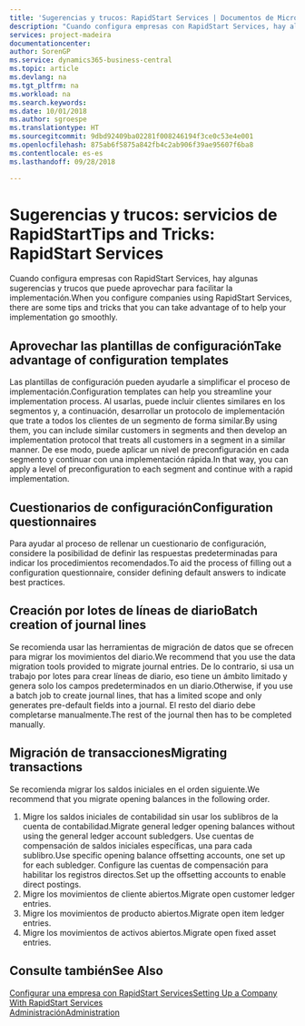 ```yaml
---
title: 'Sugerencias y trucos: RapidStart Services | Documentos de Microsoft'
description: "Cuando configura empresas con RapidStart Services, hay algunas sugerencias y trucos que puede aprovechar para facilitar la implementación."
services: project-madeira
documentationcenter: 
author: SorenGP
ms.service: dynamics365-business-central
ms.topic: article
ms.devlang: na
ms.tgt_pltfrm: na
ms.workload: na
ms.search.keywords: 
ms.date: 10/01/2018
ms.author: sgroespe
ms.translationtype: HT
ms.sourcegitcommit: 9dbd92409ba02281f008246194f3ce0c53e4e001
ms.openlocfilehash: 875ab6f5875a842fb4c2ab906f39ae95607f6ba8
ms.contentlocale: es-es
ms.lasthandoff: 09/28/2018

---
```

# <a name="tips-and-tricks-rapidstart-services"></a><span data-ttu-id="4d1dc-103">Sugerencias y trucos: servicios de RapidStart</span><span class="sxs-lookup"><span data-stu-id="4d1dc-103">Tips and Tricks: RapidStart Services</span></span>
<span data-ttu-id="4d1dc-104">Cuando configura empresas con RapidStart Services, hay algunas sugerencias y trucos que puede aprovechar para facilitar la implementación.</span><span class="sxs-lookup"><span data-stu-id="4d1dc-104">When you configure companies using RapidStart Services, there are some tips and tricks that you can take advantage of to help your implementation go smoothly.</span></span>  

## <a name="take-advantage-of-configuration-templates"></a><span data-ttu-id="4d1dc-105">Aprovechar las plantillas de configuración</span><span class="sxs-lookup"><span data-stu-id="4d1dc-105">Take advantage of configuration templates</span></span>  
<span data-ttu-id="4d1dc-106">Las plantillas de configuración pueden ayudarle a simplificar el proceso de implementación.</span><span class="sxs-lookup"><span data-stu-id="4d1dc-106">Configuration templates can help you streamline your implementation process.</span></span> <span data-ttu-id="4d1dc-107">Al usarlas, puede incluir clientes similares en los segmentos y, a continuación, desarrollar un protocolo de implementación que trate a todos los clientes de un segmento de forma similar.</span><span class="sxs-lookup"><span data-stu-id="4d1dc-107">By using them, you can include similar customers in segments and then develop an implementation protocol that treats all customers in a segment in a similar manner.</span></span> <span data-ttu-id="4d1dc-108">De ese modo, puede aplicar un nivel de preconfiguración en cada segmento y continuar con una implementación rápida.</span><span class="sxs-lookup"><span data-stu-id="4d1dc-108">In that way, you can apply a level of preconfiguration to each segment and continue with a rapid implementation.</span></span>  

## <a name="configuration-questionnaires"></a><span data-ttu-id="4d1dc-109">Cuestionarios de configuración</span><span class="sxs-lookup"><span data-stu-id="4d1dc-109">Configuration questionnaires</span></span>  
<span data-ttu-id="4d1dc-110">Para ayudar al proceso de rellenar un cuestionario de configuración, considere la posibilidad de definir las respuestas predeterminadas para indicar los procedimientos recomendados.</span><span class="sxs-lookup"><span data-stu-id="4d1dc-110">To aid the process of filling out a configuration questionnaire, consider defining default answers to indicate best practices.</span></span>  

## <a name="batch-creation-of-journal-lines"></a><span data-ttu-id="4d1dc-111">Creación por lotes de líneas de diario</span><span class="sxs-lookup"><span data-stu-id="4d1dc-111">Batch creation of journal lines</span></span>  
<span data-ttu-id="4d1dc-112">Se recomienda usar las herramientas de migración de datos que se ofrecen para migrar los movimientos del diario.</span><span class="sxs-lookup"><span data-stu-id="4d1dc-112">We recommend that you use the data migration tools provided to migrate journal entries.</span></span> <span data-ttu-id="4d1dc-113">De lo contrario, si usa un trabajo por lotes para crear líneas de diario, eso tiene un ámbito limitado y genera solo los campos predeterminados en un diario.</span><span class="sxs-lookup"><span data-stu-id="4d1dc-113">Otherwise, if you use a batch job to create journal lines, that has a limited scope and only generates pre-default fields into a journal.</span></span> <span data-ttu-id="4d1dc-114">El resto del diario debe completarse manualmente.</span><span class="sxs-lookup"><span data-stu-id="4d1dc-114">The rest of the journal then has to be completed manually.</span></span>  

## <a name="migrating-transactions"></a><span data-ttu-id="4d1dc-115">Migración de transacciones</span><span class="sxs-lookup"><span data-stu-id="4d1dc-115">Migrating transactions</span></span>  
<span data-ttu-id="4d1dc-116">Se recomienda migrar los saldos iniciales en el orden siguiente.</span><span class="sxs-lookup"><span data-stu-id="4d1dc-116">We recommend that you migrate opening balances in the following order.</span></span>  

1.  <span data-ttu-id="4d1dc-117">Migre los saldos iniciales de contabilidad sin usar los sublibros de la cuenta de contabilidad.</span><span class="sxs-lookup"><span data-stu-id="4d1dc-117">Migrate general ledger opening balances without using the general ledger account subledgers.</span></span> <span data-ttu-id="4d1dc-118">Use cuentas de compensación de saldos iniciales específicas, una para cada sublibro.</span><span class="sxs-lookup"><span data-stu-id="4d1dc-118">Use specific opening balance offsetting accounts, one set up for each subledger.</span></span> <span data-ttu-id="4d1dc-119">Configure las cuentas de compensación para habilitar los registros directos.</span><span class="sxs-lookup"><span data-stu-id="4d1dc-119">Set up the offsetting accounts to enable direct postings.</span></span>  
2.  <span data-ttu-id="4d1dc-120">Migre los movimientos de cliente abiertos.</span><span class="sxs-lookup"><span data-stu-id="4d1dc-120">Migrate open customer ledger entries.</span></span>  
3.  <span data-ttu-id="4d1dc-121">Migre los movimientos de producto abiertos.</span><span class="sxs-lookup"><span data-stu-id="4d1dc-121">Migrate open item ledger entries.</span></span>  
4.  <span data-ttu-id="4d1dc-122">Migre los movimientos de activos abiertos.</span><span class="sxs-lookup"><span data-stu-id="4d1dc-122">Migrate open fixed asset entries.</span></span>  

## <a name="see-also"></a><span data-ttu-id="4d1dc-123">Consulte también</span><span class="sxs-lookup"><span data-stu-id="4d1dc-123">See Also</span></span>  
[<span data-ttu-id="4d1dc-124">Configurar una empresa con RapidStart Services</span><span class="sxs-lookup"><span data-stu-id="4d1dc-124">Setting Up a Company With RapidStart Services</span></span>](admin-set-up-a-company-with-rapidstart.md)  
[<span data-ttu-id="4d1dc-125">Administración</span><span class="sxs-lookup"><span data-stu-id="4d1dc-125">Administration</span></span>](admin-setup-and-administration.md)

